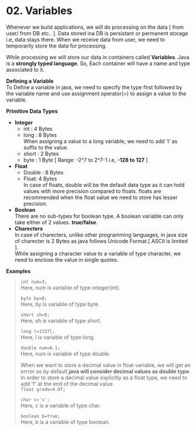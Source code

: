 # 02. Variables

Whenever we build applications, we will do processing on the data [ from user/ from DB etc.. ]. Data stored ina DB is persistant or permanent storage i.e, data stays there. When we receive data from user, we need to temporarily store the data for processing.

While processing we will store our data in containers called **Variables**. Java is a **strongly typed language**. So, Each container will have a name and type associated to it.

**Defining a Variable**<br>
To Define a variable in java, we need to specify the type first followed by the variable name and use assignment operator(=) to assign a value to the variable.

**Primitive Data Types**<br>

- **Integer**
  - int : 4 Bytes
  - long : 8 Bytes<br>
    When assigning a value to a long variable, we need to add 'l' as suffix to the value.
  - short : 2 Bytes
  - byte : 1 Byte [ Range: -2^7 to 2^7-1 i.e, **-128 to 127** ]
- **Float**
  - Double : 8 Bytes
  - Float: 4 Bytes<br>
    In case of floats, double will be the default data type as it can hold values with more precision compared to floats. floats are recommended when the float value we need to store has lesser precision.<br>
- **Boolean**<br>
  There are no sub-types for boolean type. A boolean variable can only take either of 2 values. **true/false**.
- **Charecters**<br>
  In case of charecters, unlike other programming languages, in java size of charecter is 2 Bytes as java follows Unicode Format.[ ASCII is limited ].<br>
  While assigning a character value to a variable of type character, we need to enclose the value in single quotes.

**Examples**<br>

> `int num=3;`<br>
> Here, num is variable of type integer(int).<br>
>
> `byte by=8;`<br>
> Here, by is variable of type byte.<br>
>
> `short sh=8;`<br>
> Here, sh is variable of type short.<br>
>
> `long l=1337l;`<br>
> Here, l is variable of type long.<br>
>
> `double num=8.1;`<br>
> Here, num is variable of type double.<br>
>
> When we want to store a decimal value in float variable, we will get an errror as by default **java will consider decimal values as double type**. In order to store a decimal value explicitly as a float type, we need to add 'f' at the end of the decimal value.<br>`float grade=4.0f;`<br>
>
> `char c='s';`<br>
> Here, c is a variable of type char.<br>
>
> `boolean b=true;`<br>
> Here, b is a variable of type boolean.<br>
